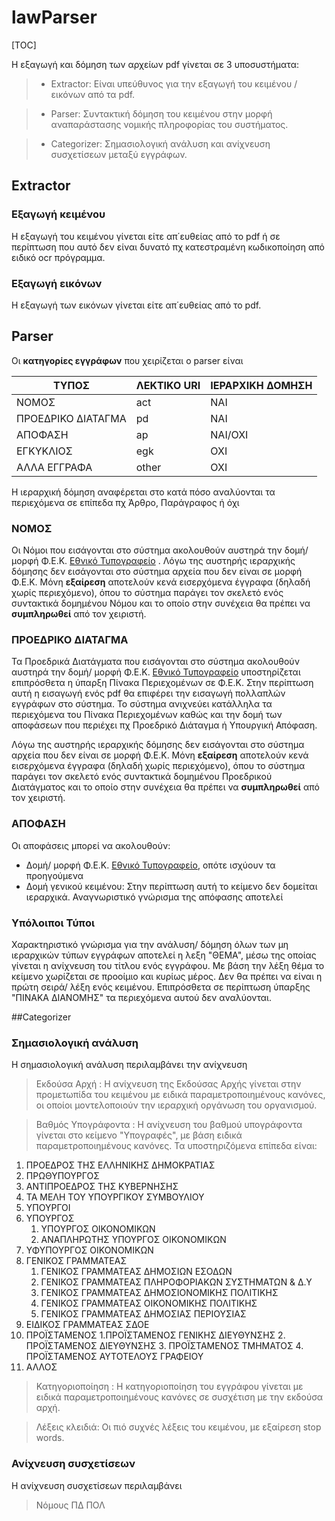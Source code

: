 # lawParser

[TOC]

Η εξαγωγή και δόμηση των αρχείων pdf γίνεται σε 3 υποσυστήματα:
> - Extractor: Είναι υπεύθυνος για την εξαγωγή του κειμένου / εικόνων από τα pdf.

> - Parser: Συντακτική δόμηση του κειμένου στην μορφή αναπαράστασης νομικής πληροφορίας του συστήματος. 

> - Categorizer: Σημασιολογική ανάλυση και ανίχνευση συσχετίσεων μεταξύ εγγράφων.


## Extractor

### Εξαγωγή κειμένου
Η εξαγωγή του κειμένου γίνεται είτε απ΄ευθείας από το pdf  ή σε περίπτωση που αυτό δεν είναι δυνατό πχ κατεστραμένη κωδικοποίηση από  ειδικό ocr πρόγραμμα.

### Εξαγωγή εικόνων
Η εξαγωγή των εικόνων γίνεται είτε απ΄ευθείας από το pdf.


## Parser
Οι **κατηγορίες εγγράφων** που χειρίζεται ο parser είναι

ΤΥΠΟΣ    | ΛΕΚΤΙΚΟ URI | ΙΕΡΑΡΧΙΚΗ ΔΟΜΗΣΗ
-------- | --- | -----------
ΝΟΜΟΣ| act | ΝΑΙ
ΠΡΟΕΔΡΙΚΟ ΔΙΑΤΑΓΜΑ| pd |ΝΑΙ
ΑΠΟΦΑΣΗ   |ap | ΝΑΙ/ΟΧΙ
ΕΓΚΥΚΛΙΟΣ| egk| ΟΧΙ
ΑΛΛΑ ΕΓΓΡΑΦΑ | other | ΟΧΙ

Η ιεραρχική δόμηση αναφέρεται στο κατά πόσο αναλύονται τα περιεχόμενα σε επίπεδα πχ Άρθρο, Παράγραφος ή όχι

### ΝΟΜΟΣ
Οι Νόμοι που εισάγονται στο σύστημα ακολουθούν αυστηρά την δομή/ μορφή Φ.Ε.Κ. [Εθνικό Τυπογραφείο](http://www.et.gr) .  Λόγω της αυστηρής ιεραρχικής δόμησης δεν εισάγονται στο σύστημα αρχεία που δεν είναι σε μορφή Φ.Ε.Κ.
Μόνη **εξαίρεση** αποτελούν κενά εισερχόμενα έγγραφα (δηλαδή χωρίς περιεχόμενο), όπου το σύστημα παράγει τον σκελετό ενός συντακτικά δομημένου Νόμου και το οποίο στην συνέχεια θα πρέπει να **συμπληρωθεί** από τον χειριστή.

### ΠΡΟΕΔΡΙΚΟ ΔΙΑΤΑΓΜΑ
Τα Προεδρικά Διατάγματα που εισάγονται στο σύστημα ακολουθούν αυστηρά την δομή/ μορφή Φ.Ε.Κ.  [Εθνικό Τυπογραφείο](http://www.et.gr) υποστηρίζεται επιπρόσθετα η ύπαρξη Πίνακα Περιεχομένων σε Φ.Ε.Κ. Στην περίπτωση αυτή η εισαγωγή ενός pdf θα επιφέρει την εισαγωγή πολλαπλών εγγράφων στο σύστημα. Το σύστημα ανιχνεύει κατάλληλα τα περιεχόμενα του Πίνακα Περιεχομένων καθώς και την δομή των αποφάσεων που περιέχει πχ Προεδρικό Διάταγμα ή Υπουργική Απόφαση. 

Λόγω της αυστηρής ιεραρχικής δόμησης δεν εισάγονται στο σύστημα αρχεία που δεν είναι σε μορφή Φ.Ε.Κ.
Μόνη **εξαίρεση** αποτελούν κενά εισερχόμενα έγγραφα (δηλαδή χωρίς περιεχόμενο), όπου το σύστημα παράγει τον σκελετό ενός συντακτικά δομημένου Προεδρικού Διατάγματος και το οποίο στην συνέχεια θα πρέπει να **συμπληρωθεί** από τον χειριστή.

### ΑΠΟΦΑΣΗ   
Οι αποφάσεις μπορεί να ακολουθούν:

 - Δομή/ μορφή Φ.Ε.Κ.  [Εθνικό Τυπογραφείο](http://www.et.gr), οπότε ισχύουν τα προηγούμενα
 - Δομή γενικού κειμένου: Στην περίπτωση αυτή το κείμενο δεν δομείται ιεραρχικά. Αναγνωριστικό γνώρισμα της απόφασης αποτελεί 

### Υπόλοιποι Τύποι
Χαρακτηριστικό γνώρισμα για την ανάλυση/ δόμηση όλων των μη ιεραρχικών τύπων εγγράφων αποτελεί η λεξη "ΘΕΜΑ", μέσω της οποίας γίνεται η ανίχνευση του τίτλου ενός εγγράφου. Με βάση την λέξη θέμα το κείμενο χωρίζεται σε προοίμιο και κυρίως μέρος. Δεν θα πρέπει να είναι η πρώτη σειρά/ λέξη ενός κειμένου.
Επιπρόσθετα σε περίπτωση ύπαρξης "ΠΙΝΑΚΑ ΔΙΑΝΟΜΗΣ" τα περιεχόμενα αυτού δεν αναλύονται.

##Categorizer

### Σημασιολογική ανάλυση

Η σημασιολογική ανάλυση περιλαμβάνει την ανίχνευση 

> Εκδούσα Αρχή : Η ανίχνευση της Εκδούσας Αρχής γίνεται στην προμετωπίδα του κειμένου με ειδικά παραμετροποιημένους κανόνες, οι οποίοι μοντελοποιούν την ιεραρχική οργάνωση του οργανισμού.

> Βαθμός Υπογράφοντα : Η ανίχνευση του βαθμού υπογράφοντα γίνεται στο κείμενο "Υπογραφές", με βάση 
ειδικά παραμετροποιημένους κανόνες. Τα υποστηριζόμενα επίπεδα είναι:

 1. ΠΡΟΕΔΡΟΣ ΤΗΣ ΕΛΛΗΝΙΚΗΣ ΔΗΜΟΚΡΑΤΙΑΣ
 2. ΠΡΩΘΥΠΟΥΡΓΟΣ
 3. ΑΝΤΙΠΡΟΕΔΡΟΣ ΤΗΣ ΚΥΒΕΡΝΗΣΗΣ
 4. ΤΑ ΜΕΛΗ ΤΟΥ ΥΠΟΥΡΓΙΚΟΥ ΣΥΜΒΟΥΛΙΟΥ
 5. ΥΠΟΥΡΓΟΙ
 6. ΥΠΟΥΡΓΟΣ
    1. ΥΠΟΥΡΓΟΣ ΟΙΚΟΝΟΜΙΚΩΝ
    2. AΝΑΠΛΗΡΩΤΗΣ ΥΠΟΥΡΓΟΣ ΟΙΚΟΝΟΜΙΚΩΝ
 7. ΥΦΥΠΟΥΡΓΟΣ ΟΙΚΟΝΟΜΙΚΩΝ
 8. ΓΕΝΙΚΟΣ ΓΡΑΜΜΑΤΕΑΣ
     1. ΓΕΝΙΚΟΣ ΓΡΑΜΜΑΤΕΑΣ ΔΗΜΟΣΙΩΝ ΕΣΟΔΩΝ
     2. ΓΕΝΙΚΟΣ ΓΡΑΜΜΑΤΕΑΣ ΠΛΗΡΟΦΟΡΙΑΚΩΝ ΣΥΣΤΗΜΑΤΩΝ &amp; Δ.Υ
     3. ΓΕΝΙΚΟΣ ΓΡΑΜΜΑΤΕΑΣ ΔΗΜΟΣΙΟΝΟΜΙΚΗΣ ΠΟΛΙΤΙΚΗΣ
     4. ΓΕΝΙΚΟΣ ΓΡΑΜΜΑΤΕΑΣ ΟΙΚΟΝΟΜΙΚΗΣ ΠΟΛΙΤΙΚΗΣ
     5. ΓΕΝΙΚΟΣ ΓΡΑΜΜΑΤΕΑΣ ΔΗΜΟΣΙΑΣ ΠΕΡΙΟΥΣΙΑΣ
 9. ΕΙΔΙΚΟΣ ΓΡΑΜΜΑΤΕΑΣ ΣΔΟΕ
 10. ΠΡΟΪΣΤΑΜΕΝΟΣ
     1.ΠΡΟΪΣΤΑΜΕΝΟΣ ΓΕΝΙΚΗΣ ΔΙΕΥΘΥΝΣΗΣ
     2. ΠΡΟΪΣΤΑΜΕΝΟΣ ΔΙΕΥΘΥΝΣΗΣ
     3. ΠΡΟΪΣΤΑΜΕΝΟΣ ΤΜΗΜΑΤΟΣ
     4. ΠΡΟΪΣΤΑΜΕΝΟΣ ΑΥΤΟΤΕΛΟΥΣ ΓΡΑΦΕΙΟΥ     
 11. ΑΛΛΟΣ

> Κατηγοριοποίηση :
Η κατηγοριοποίηση του εγγράφου γίνεται με ειδικά παραμετροποιημένους κανόνες σε συσχέτιση με την εκδούσα αρχή.

> Λέξεις κλειδιά:
Οι πιό συχνές λέξεις του κειμένου, με εξαίρεση stop words.

### Ανίχνευση συσχετίσεων 

Η ανίχνευση συσχετίσεων περιλαμβάνει
> Νόμους 
> ΠΔ 
> ΠΟΛ

